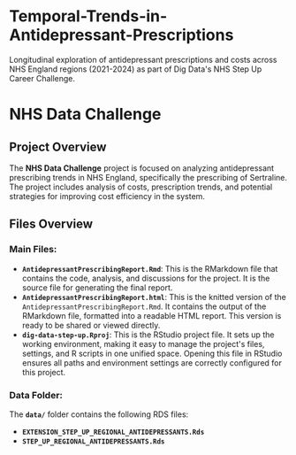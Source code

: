 # Temporal-Trends-in-Antidepressant-Prescriptions
Longitudinal exploration of antidepressant prescriptions and costs across NHS England regions (2021-2024) as part of Dig Data's NHS Step Up Career Challenge.
# NHS Data Challenge

## Project Overview
The **NHS Data Challenge** project is focused on analyzing antidepressant prescribing trends in NHS England, specifically the prescribing of Sertraline. The project includes analysis of costs, prescription trends, and potential strategies for improving cost efficiency in the system.

## Files Overview

### Main Files:
- **`AntidepressantPrescribingReport.Rmd`**: This is the RMarkdown file that contains the code, analysis, and discussions for the project. It is the source file for generating the final report.
- **`AntidepressantPrescribingReport.html`**: This is the knitted version of the `AntidepressantPrescribingReport.Rmd`. It contains the output of the RMarkdown file, formatted into a readable HTML report. This version is ready to be shared or viewed directly.
- **`dig-data-step-up.Rproj`**: This is the RStudio project file. It sets up the working environment, making it easy to manage the project's files, settings, and R scripts in one unified space. Opening this file in RStudio ensures all paths and environment settings are correctly configured for this project.

### Data Folder:
The **`data/`** folder contains the following RDS files:
- **`EXTENSION_STEP_UP_REGIONAL_ANTIDEPRESSANTS.Rds`**
- **`STEP_UP_REGIONAL_ANTIDEPRESSANTS.Rds`**
